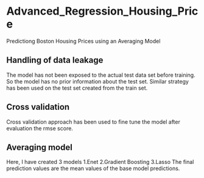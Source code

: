 # Advanced_Regression_Housing_Price
Predictiong Boston Housing Prices using an Averaging Model
 
## Handling of data leakage
The model has not been exposed to the actual test data set before training. So the model has no prior information about the test set.      Similar strategy has been used on the test set created from the train set.

## Cross validation
 Cross validation approach has been used to fine tune the model after evaluation the rmse score.
 
## Averaging model
Here, I have created 3 models
1.Enet
2.Gradient Boosting
3.Lasso
The final prediction values are the mean values of the base model predictions.
 
